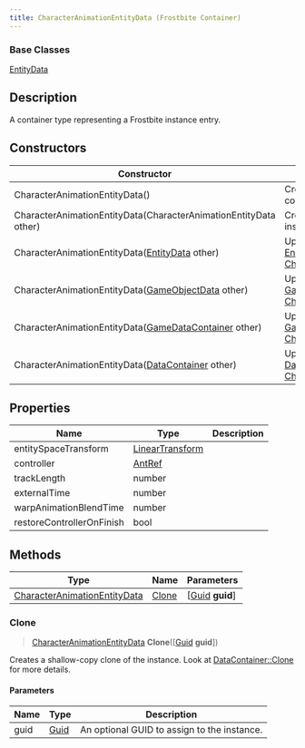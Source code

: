 ```yaml
---
title: CharacterAnimationEntityData (Frostbite Container)
---
```

### Base Classes

[EntityData](EntityData)

## Description

A container type representing a Frostbite instance entry.

## Constructors

| Constructor                                                                             | Description                                                                                                                                     |
| --------------------------------------------------------------------------------------- | ----------------------------------------------------------------------------------------------------------------------------------------------- |
| CharacterAnimationEntityData()                                                          | Create a new instance of this container type.                                                                                                   |
| CharacterAnimationEntityData(CharacterAnimationEntityData other)                        | Create a reference copy of an instance of the same type.                                                                                        |
| CharacterAnimationEntityData([EntityData](EntityData) other)                            | Upcast an instance of type [EntityData](EntityData) to [CharacterAnimationEntityData](CharacterAnimationEntityData).                            |
| CharacterAnimationEntityData([GameObjectData](GameObjectData) other)                    | Upcast an instance of type [GameObjectData](GameObjectData) to [CharacterAnimationEntityData](CharacterAnimationEntityData).                    |
| CharacterAnimationEntityData([GameDataContainer](GameDataContainer) other)              | Upcast an instance of type [GameDataContainer](GameDataContainer) to [CharacterAnimationEntityData](CharacterAnimationEntityData).              |
| CharacterAnimationEntityData([DataContainer](/vext/ref/cls/shr/datacontainer) other) | Upcast an instance of type [DataContainer](/vext/ref/cls/shr/datacontainer) to [CharacterAnimationEntityData](CharacterAnimationEntityData). |

## Properties

| Name                      | Type                                                    | Description |
| ------------------------- | ------------------------------------------------------- | ----------- |
| entitySpaceTransform      | [LinearTransform](/vext/ref/cls/shr/LinearTransform) |             |
| controller                | [AntRef](AntRef)                                        |             |
| trackLength               | number                                                  |             |
| externalTime              | number                                                  |             |
| warpAnimationBlendTime    | number                                                  |             |
| restoreControllerOnFinish | bool                                                    |             |

## Methods

| Type                                                         | Name            | Parameters                                     |
| ------------------------------------------------------------ | --------------- | ---------------------------------------------- |
| [CharacterAnimationEntityData](CharacterAnimationEntityData) | [Clone](#clone) | \[[Guid](/vext/ref/cls/shr/guid) **guid**\] |

### Clone

> [CharacterAnimationEntityData](CharacterAnimationEntityData) **Clone**(\[[Guid](/vext/ref/cls/shr/guid) **guid**\])

Creates a shallow-copy clone of the instance. Look at [DataContainer::Clone](/vext/ref/cls/shr/datacontainer#clone) for more details.

#### Parameters

| Name | Type         | Description                                 |
| ---- | ------------ | ------------------------------------------- |
| guid | [Guid](Guid) | An optional GUID to assign to the instance. |
